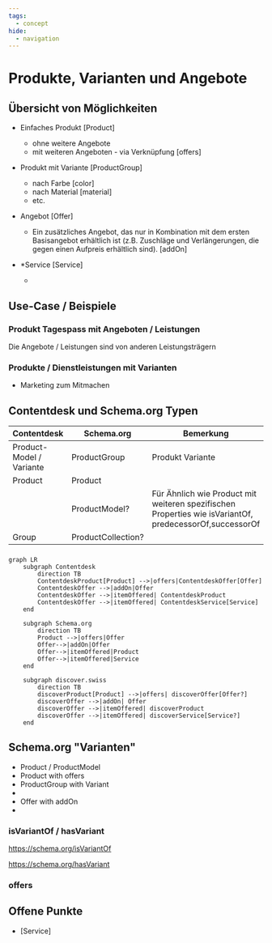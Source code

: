 ```yaml
---
tags:
  - concept
hide:
  - navigation
---
```


# Produkte, Varianten und Angebote


## Übersicht von Möglichkeiten

- Einfaches Produkt [Product]

    * ohne weitere Angebote
    * mit weiteren Angeboten - via Verknüpfung [offers]

- Produkt mit Variante [ProductGroup]

    * nach Farbe [color]
    * nach Material [material]
    * etc.

- Angebot [Offer]

    * Ein zusätzliches Angebot, das nur in Kombination mit dem ersten Basisangebot erhältlich ist (z.B. Zuschläge und Verlängerungen, die gegen einen Aufpreis erhältlich sind). [addOn]

- *Service [Service]

    * 

## Use-Case / Beispiele

### Produkt Tagespass mit Angeboten / Leistungen

Die Angebote / Leistungen sind von anderen Leistungsträgern

### Produkte / Dienstleistungen mit Varianten

* Marketing zum Mitmachen

## Contentdesk und Schema.org Typen

| Contentdesk       | Schema.org         | Bemerkung                              |
| -----------       | --------------     | ------------------------------------   |
| Product-Model / Variante    | ProductGroup       | Produkt Variante                       |
| Product           | Product            |                                        |
|                   | ProductModel?      | Für Ähnlich wie Product mit weiteren spezifischen Properties wie isVariantOf, predecessorOf,successorOf |
| Group             | ProductCollection? |                                        |


###
``` mermaid
graph LR
    subgraph Contentdesk
        direction TB
        ContentdeskProduct[Product] -->|offers|ContentdeskOffer[Offer]
        ContentdeskOffer -->|addOn|Offer
        ContentdeskOffer -->|itemOffered| ContentdeskProduct
        ContentdeskOffer -->|itemOffered| ContentdeskService[Service]
    end

    subgraph Schema.org
        direction TB
        Product -->|offers|Offer
        Offer-->|addOn|Offer
        Offer-->|itemOffered|Product
        Offer-->|itemOffered|Service
    end

    subgraph discover.swiss
        direction TB
        discoverProduct[Product] -->|offers| discoverOffer[Offer?]
        discoverOffer -->|addOn| Offer
        discoverOffer -->|itemOffered| discoverProduct
        discoverOffer -->|itemOffered| discoverService[Service?]
    end
```


## Schema.org "Varianten"

* Product / ProductModel
* Product with offers
* ProductGroup with Variant
* 
* Offer with addOn
* 

### isVariantOf / hasVariant
https://schema.org/isVariantOf

https://schema.org/hasVariant

### offers



## Offene Punkte 

* [Service]